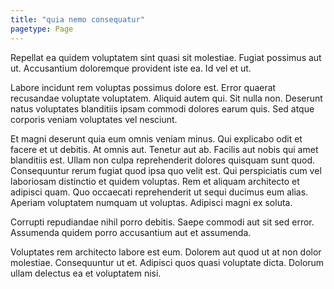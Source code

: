```yaml
---
title: "quia nemo consequatur"
pagetype: Page
---
```

Repellat ea quidem voluptatem sint quasi sit molestiae. Fugiat possimus aut ut. Accusantium doloremque provident iste ea. Id vel et ut.

Labore incidunt rem voluptas possimus dolore est. Error quaerat recusandae voluptate voluptatem. Aliquid autem qui. Sit nulla non. Deserunt natus voluptates blanditiis ipsam commodi dolores earum quis. Sed atque corporis veniam voluptates vel nesciunt.

Et magni deserunt quia eum omnis veniam minus. Qui explicabo odit et facere et ut debitis. At omnis aut. Tenetur aut ab. Facilis aut nobis qui amet blanditiis est. Ullam non culpa reprehenderit dolores quisquam sunt quod.
Consequuntur rerum fugiat quod ipsa quo velit est. Qui perspiciatis cum vel laboriosam distinctio et quidem voluptas. Rem et aliquam architecto et adipisci quam. Quo occaecati reprehenderit ut sequi ducimus eum alias. Aperiam voluptatem numquam ut voluptas. Adipisci magni ex soluta.

Corrupti repudiandae nihil porro debitis. Saepe commodi aut sit sed error. Assumenda quidem porro accusantium aut et assumenda.

Voluptates rem architecto labore est eum. Dolorem aut quod ut at non dolor molestiae. Consequuntur ut et. Adipisci quos quasi voluptate dicta. Dolorum ullam delectus ea et voluptatem nisi.
